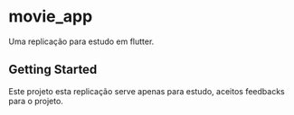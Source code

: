 # movie_app

Uma replicação para estudo em flutter.

## Getting Started

Este projeto esta replicação serve apenas para estudo, aceitos feedbacks para o projeto.